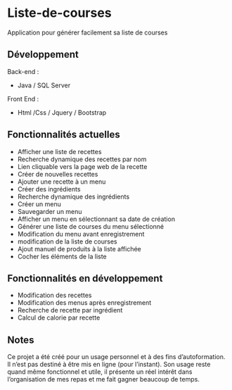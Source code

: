 # Liste-de-courses
Application pour générer facilement sa liste de courses

## Développement

Back-end :
-	Java / SQL Server

Front End :
-	Html /Css / Jquery / Bootstrap

## Fonctionnalités actuelles

- Afficher une liste de recettes
- Recherche dynamique des recettes par nom
- Lien cliquable vers la page web de la recette
- Créer de nouvelles recettes
- Ajouter une recette à un menu
- Créer des ingrédients
- Recherche dynamique des ingrédients
- Créer un menu
- Sauvegarder un menu
- Afficher un menu en sélectionnant sa date de création
- Générer une liste de courses du menu sélectionné
- Modification du menu avant enregistrement
- modification de la liste de courses
- Ajout manuel de produits à la liste affichée
- Cocher les éléments de la liste

## Fonctionnalités en développement

- Modification des recettes
- Modification des menus après enregistrement
- Recherche de recette par ingrédient
- Calcul de calorie par recette

## Notes

Ce projet a été créé pour un usage personnel et à des fins d’autoformation. 
Il n’est pas destiné à être mis en ligne (pour l’instant). Son usage reste quand même fonctionnel et utile, il présente un réel intérêt dans l’organisation de mes repas et me fait gagner beaucoup de temps.
